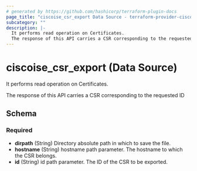 ```yaml
---
# generated by https://github.com/hashicorp/terraform-plugin-docs
page_title: "ciscoise_csr_export Data Source - terraform-provider-ciscoise"
subcategory: ""
description: |-
  It performs read operation on Certificates.
  The response of this API carries a CSR corresponding to the requested ID
---
```


# ciscoise_csr_export (Data Source)

It performs read operation on Certificates.

The response of this API carries a CSR corresponding to the requested ID



<!-- schema generated by tfplugindocs -->
## Schema

### Required

- **dirpath** (String) Directory absolute path in which to save the file.
- **hostname** (String) hostname path parameter. The hostname to which the CSR belongs.
- **id** (String) id path parameter. The ID of the CSR to be exported.


